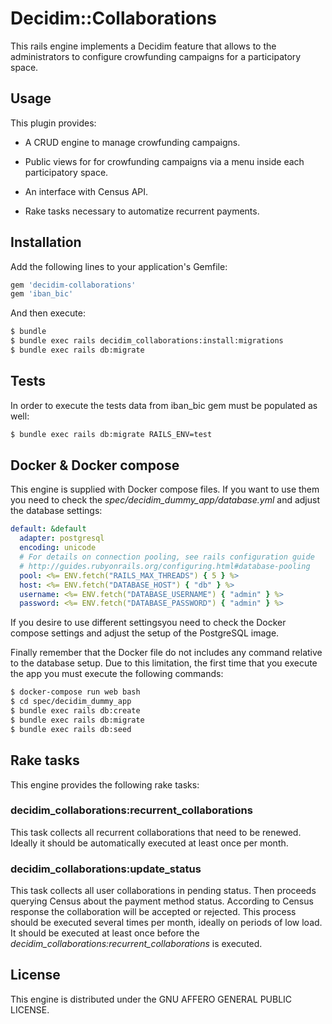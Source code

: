 # Decidim::Collaborations
This rails engine implements a Decidim feature that allows to the administrators to
configure crowfunding campaigns for a participatory space.

## Usage

This plugin provides:

* A CRUD engine to manage crowfunding campaigns.

* Public views for for crowfunding campaigns via a menu inside each participatory space.

* An interface with Census API.

* Rake tasks necessary to automatize recurrent payments.

## Installation
Add the following lines to your application's Gemfile:

```ruby
gem 'decidim-collaborations'
gem 'iban_bic'
```

And then execute:
```bash
$ bundle
$ bundle exec rails decidim_collaborations:install:migrations
$ bundle exec rails db:migrate
```

## Tests

In order to execute the tests data from iban_bic gem must be populated as well:

```bash
$ bundle exec rails db:migrate RAILS_ENV=test
```

## Docker & Docker compose

This engine is supplied with Docker compose files. If you want to use them you need to
check the *spec/decidim_dummy_app/database.yml* and adjust the database settings:

```yaml
default: &default
  adapter: postgresql
  encoding: unicode
  # For details on connection pooling, see rails configuration guide
  # http://guides.rubyonrails.org/configuring.html#database-pooling
  pool: <%= ENV.fetch("RAILS_MAX_THREADS") { 5 } %>
  host: <%= ENV.fetch("DATABASE_HOST") { "db" } %>
  username: <%= ENV.fetch("DATABASE_USERNAME") { "admin" } %>
  password: <%= ENV.fetch("DATABASE_PASSWORD") { "admin" } %>
``` 
 
If you desire to use different settingsyou need to check the 
Docker compose settings and adjust the setup of the PostgreSQL
image.

Finally remember that the Docker file do not includes any command relative to the 
database setup. Due to this limitation, the first time that you execute
the app you must execute the following commands:

```bash
$ docker-compose run web bash
$ cd spec/decidim_dummy_app
$ bundle exec rails db:create
$ bundle exec rails db:migrate
$ bundle exec rails db:seed
```

## Rake tasks

This engine provides the following rake tasks:

### decidim_collaborations:recurrent_collaborations 

This task collects all recurrent collaborations that need to be renewed. Ideally it
should be automatically executed at least once per month.

### decidim_collaborations:update_status

This task collects all user collaborations in pending status. Then proceeds querying
Census about the payment method status. According to Census response the collaboration will
be accepted or rejected. This process should be executed several times per month, ideally on 
periods of low load. It should be executed at least once before the *decidim_collaborations:recurrent_collaborations*
is executed.

## License
This engine is distributed under the GNU AFFERO GENERAL PUBLIC LICENSE.
